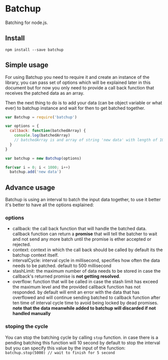 # Batchup

Batching for node.js.

## Install

`npm install --save batchup`

## Simple usage

For using Batchup you need to require it and create an instance of the library, you can pass set of options which will be explained later in this document but for now you only need to provide a call back function that receives the patched data as an array.

Then the next thing to do is to add your data (can be object variable or what ever) to batchup instance and wait for then to get batched together.

``` javascript
var Batchup = require('batchup')

var options = {
  callback: function(batchedArray) {
    console.log(batchedArray)
    // batchedArray is and array of string 'new data' with length of 1000
  }
}

var batchup = new Batchup(options)

for(var i = 0; i < 1000; i++)
  batchup.add('new data')
```


## Advance usage

Batchup is using an interval to batch the input data together, to use it better it's better to have all the options explained:


### options

- callback: the call back function that will handle the batched data. callback function can return a **promise** that will tell the batcher to wait and not send any more batch until the promise is ether accepted or rejected.
- context: context in which the call back should be called by default its the batchup context itself.
- intervalCycle: interval cycle in millisecond, specifies how often the data needs to be patched. default to 500 millisecond
- stashLimit: the maximum number of data needs to be stored in case the callback's returned promise is **not getting resolved**.
- overflow: function that will be called in case the stash limit has exceed the maximum level and the provided callback function has not responded. by default will emit an error with the data that has overflowed and will continue sending batched to callback function after ten time of interval cycle time to avoid being locked by dead promises. **note that the data meanwhile added to batchup will discarded if not handled manually**


### stoping the cycle

You can stop the batching cycle by calling `stop` function. in case there is a pending batching this function will 10 second by default to stop the interval but you can specify this value by the input of the function: `batchup.stop(5000) // wait to finish for 5 second`
